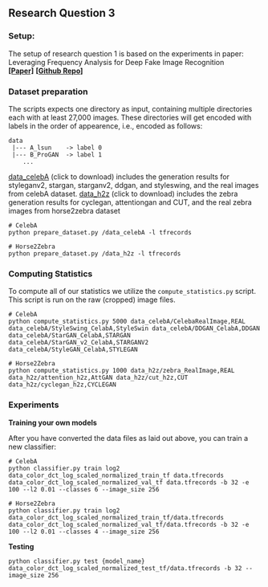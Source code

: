 ## Research Question 3

### Setup:
The setup of research question 1 is based on the experiments in paper:
<br>Leveraging Frequency Analysis for Deep Fake Image Recognition</br>
**[[Paper]](https://arxiv.org/abs/2003.08685)** **[[Github Repo]](https://github.com/natanielruiz/disrupting-deepfakes)**

### Dataset preparation


The scripts expects one directory as input, containing multiple directories each with at least 27,000 images.
These directories will get encoded with labels in the order of appearence, i.e., encoded as follows:

```
data
 |--- A_lsun 	-> label 0
 |--- B_ProGAN 	-> label 1
 	...
```
[data_celebA](https://drive.google.com/file/d/11uu1OdWs-lI1fbBDEkNXh1HCACfwAD-s/view?usp=sharing) (click to download) includes the generation results for styleganv2, stargan, starganv2, ddgan, and styleswing, and the real images from celebA dataset.
[data_h2z](https://drive.google.com/file/d/1EnVTR2Xmphh5UViTARQKA5NVQf1f9tyd/view?usp=sharing) (click to download) includes the zebra generation results for cyclegan, attentiongan and CUT, and the real zebra images from horse2zebra dataset

```
# CelebA
python prepare_dataset.py /data_celebA -l tfrecords

# Horse2Zebra
python prepare_dataset.py /data_h2z -l tfrecords
```

### Computing Statistics

To compute all of our statistics we utilize the `compute_statistics.py` script. This script is run on the raw (cropped) image files.
```
# CelebA
python compute_statistics.py 5000 data_celebA/CelebaRealImage,REAL  data_celebA/StyleSwing_CelabA,StyleSwin data_celebA/DDGAN_CelabA,DDGAN data_celebA/StarGAN_CelabA,STARGAN data_celebA/StarGAN_v2_CelabA,STARGANV2 data_celebA/StyleGAN_CelabA,STYLEGAN

# Horse2Zebra
python compute_statistics.py 1000 data_h2z/zebra_RealImage,REAL data_h2z/attention_h2z,AttGAN data_h2z/cut_h2z,CUT data_h2z/cyclegan_h2z,CYCLEGAN
```

### Experiments
**Training your own models**

After you have converted the data files as laid out above, you can train a new classifier:
```
# CelebA
python classifier.py train log2 data_color_dct_log_scaled_normalized_train_tf data.tfrecords data_color_dct_log_scaled_normalized_val_tf data.tfrecords -b 32 -e 100 --l2 0.01 --classes 6 --image_size 256

# Horse2Zebra
python classifier.py train log2 data_color_dct_log_scaled_normalized_train_tf/data.tfrecords data_color_dct_log_scaled_normalized_val_tf/data.tfrecords -b 32 -e 100 --l2 0.01 --classes 4 --image_size 256
```

**Testing**
```
python classifier.py test {model_name} data_color_dct_log_scaled_normalized_test_tf/data.tfrecords -b 32 --image_size 256
```